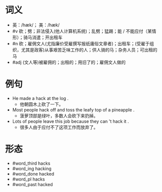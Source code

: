 # 词义
- 英：/hæk/； 美：/hæk/
- #v 砍；劈；非法侵入(他人计算机系统)；乱劈；猛踢；能 / 不能应付（某情形）；骑马消遣；开出租车
- #n 砍；雇佣文人(尤指廉价受雇撰写报纸庸俗文章者)；出租车；(受雇于组织，尤其是政客)从事艰苦乏味工作的人；供人骑的马；杂务人员；可出租的马
- #adj (文人等)被雇佣的；出租的；用旧了的；雇佣文人做的
# 例句
- He made a hack at the log .
	- 他朝圆木上砍了一下。
- Most people hack off and toss the leafy top of a pineapple .
	- 菠萝顶部是绿叶，多数人会砍下来扔掉。
- Lots of people leave this job because they can 't hack it .
	- 很多人由于应付不了这项工作而放弃了。
# 形态
- #word_third hacks
- #word_ing hacking
- #word_done hacked
- #word_pl hacks
- #word_past hacked
